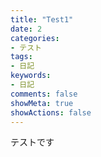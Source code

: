 ```yaml
---
title: "Test1"
date: 2
categories:
- テスト
tags:
- 日記
keywords:
- 日記
comments: false
showMeta: true
showActions: false
---
```


テストです